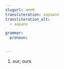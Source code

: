 ```yaml
---
slugurl: आपाणो
transliteration: aapaano
transliteration_alt:
  - aapano

grammar:
  pronoun:
     

---
```


<word-pos pos="pronoun">

<word-meanings>

1. our; ours

</word-meanings>

<word-syns :syns="['आपणो']"></word-syns>

</word-pos>
